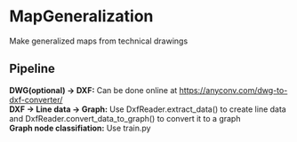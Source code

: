 # MapGeneralization
Make generalized maps from technical drawings 

## Pipeline
**DWG(optional) -> DXF:** Can be done online at https://anyconv.com/dwg-to-dxf-converter/  
**DXF -> Line data -> Graph:** Use DxfReader.extract_data() to create line data and DxfReader.convert_data_to_graph() to convert it to a graph  
**Graph node classifiation:** Use train.py  
